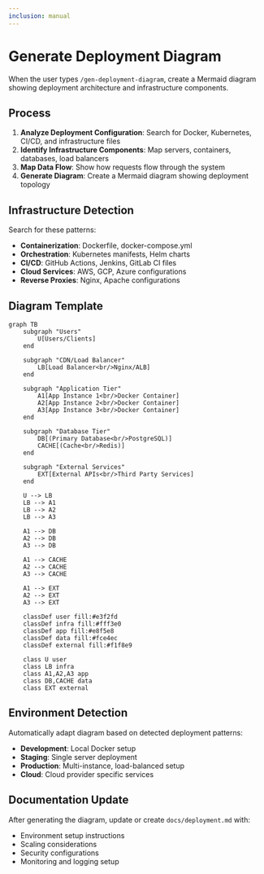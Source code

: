 ```yaml
---
inclusion: manual
---
```

# Generate Deployment Diagram

When the user types `/gen-deployment-diagram`, create a Mermaid diagram showing deployment architecture and infrastructure components.

## Process

1. **Analyze Deployment Configuration**: Search for Docker, Kubernetes, CI/CD, and infrastructure files
2. **Identify Infrastructure Components**: Map servers, containers, databases, load balancers
3. **Map Data Flow**: Show how requests flow through the system
4. **Generate Diagram**: Create a Mermaid diagram showing deployment topology

## Infrastructure Detection

Search for these patterns:
- **Containerization**: Dockerfile, docker-compose.yml
- **Orchestration**: Kubernetes manifests, Helm charts
- **CI/CD**: GitHub Actions, Jenkins, GitLab CI files
- **Cloud Services**: AWS, GCP, Azure configurations
- **Reverse Proxies**: Nginx, Apache configurations

## Diagram Template

```mermaid
graph TB
    subgraph "Users"
        U[Users/Clients]
    end
    
    subgraph "CDN/Load Balancer"
        LB[Load Balancer<br/>Nginx/ALB]
    end
    
    subgraph "Application Tier"
        A1[App Instance 1<br/>Docker Container]
        A2[App Instance 2<br/>Docker Container]
        A3[App Instance 3<br/>Docker Container]
    end
    
    subgraph "Database Tier"
        DB[(Primary Database<br/>PostgreSQL)]
        CACHE[(Cache<br/>Redis)]
    end
    
    subgraph "External Services"
        EXT[External APIs<br/>Third Party Services]
    end
    
    U --> LB
    LB --> A1
    LB --> A2
    LB --> A3
    
    A1 --> DB
    A2 --> DB
    A3 --> DB
    
    A1 --> CACHE
    A2 --> CACHE
    A3 --> CACHE
    
    A1 --> EXT
    A2 --> EXT
    A3 --> EXT
    
    classDef user fill:#e3f2fd
    classDef infra fill:#fff3e0
    classDef app fill:#e8f5e8
    classDef data fill:#fce4ec
    classDef external fill:#f1f8e9
    
    class U user
    class LB infra
    class A1,A2,A3 app
    class DB,CACHE data
    class EXT external
```

## Environment Detection

Automatically adapt diagram based on detected deployment patterns:
- **Development**: Local Docker setup
- **Staging**: Single server deployment
- **Production**: Multi-instance, load-balanced setup
- **Cloud**: Cloud provider specific services

## Documentation Update

After generating the diagram, update or create `docs/deployment.md` with:
- Environment setup instructions
- Scaling considerations
- Security configurations
- Monitoring and logging setup
